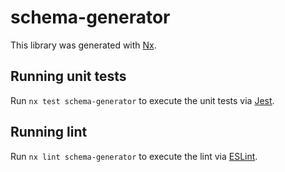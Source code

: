 # schema-generator

This library was generated with [Nx](https://nx.dev).

## Running unit tests

Run `nx test schema-generator` to execute the unit tests via [Jest](https://jestjs.io).

## Running lint

Run `nx lint schema-generator` to execute the lint via [ESLint](https://eslint.org/).
